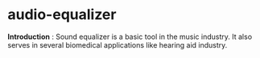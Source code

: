 # audio-equalizer

**Introduction** : Sound equalizer is a basic tool in the music industry. It also serves in several biomedical applications like hearing aid industry.
